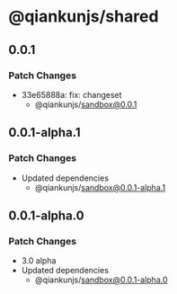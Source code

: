 # @qiankunjs/shared

## 0.0.1

### Patch Changes

- 33e65888a: fix: changeset
  - @qiankunjs/sandbox@0.0.1

## 0.0.1-alpha.1

### Patch Changes

- Updated dependencies
  - @qiankunjs/sandbox@0.0.1-alpha.1

## 0.0.1-alpha.0

### Patch Changes

- 3.0 alpha
- Updated dependencies
  - @qiankunjs/sandbox@0.0.1-alpha.0
